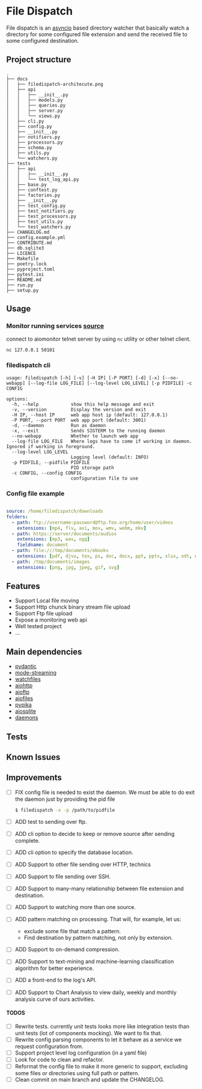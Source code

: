 # File Dispatch

File dispatch is an [asyncio](https://docs.python.org/3.9/library/asyncio.html) based directory watcher that 
basically watch a directory for some configured file extension and send the received file
to some configured destination.

## Project structure
```
.
├── docs
│   ├── filedispatch-architecute.png
│   ├── api
│   │   ├── __init__.py
│   │   ├── models.py
│   │   ├── queries.py
│   │   ├── server.py
│   │   └── views.py
│   ├── cli.py
│   ├── config.py
│   ├── __init__.py
│   ├── notifiers.py
│   ├── processors.py
│   ├── schema.py
│   ├── utils.py
│   └── watchers.py
├── tests
│   ├── api
│   │   ├── __init__.py
│   │   └── test_log_api.py
│   ├── base.py
│   ├── conftest.py
│   ├── factories.py
│   ├── __init__.py
│   ├── test_config.py
│   ├── test_notifiers.py
│   ├── test_processors.py
│   ├── test_utils.py
│   └── test_watchers.py
├── CHANGELOG.md
├── config.example.yml
├── CONTRIBUTE.md
├── db.sqlite3
├── LICENCE
├── Makefile
├── poetry.lock
├── pyproject.toml
├── pytest.ini
├── README.md
├── run.py
├── setup.py
```

## Usage

### Monitor running services [source](https://pypi.org/project/aiomonitor-ng/)
connect to aiomonitor telnet server by using `nc` utility or other telnet client.
```shell
nc 127.0.0.1 50101
```

### filedispatch cli
```shell
usage: filedispatch [-h] [-v] [-H IP] [-P PORT] [-d] [-x] [--no-webapp] [--log-file LOG_FILE] [--log-level LOG_LEVEL] [-p PIDFILE] -c CONFIG

options:
  -h, --help            show this help message and exit
  -v, --version         Display the version and exit
  -H IP, --host IP      web app host ip (default: 127.0.0.1)
  -P PORT, --port PORT  web app port (default: 3001)
  -d, --daemon          Run as daemon
  -x, --exit            Sends SIGTERM to the running daemon
  --no-webapp           Whether to launch web app
  --log-file LOG_FILE   Where logs have to come if working in daemon. Ignored if working in foreground.
  --log-level LOG_LEVEL
                        Logging level (default: INFO)
  -p PIDFILE, --pidfile PIDFILE
                        PID storage path
  -c CONFIG, --config CONFIG
                        configuration file to use
```

### Config file example
```yaml

source: /home/filedispatch/downloads
folders:
  - path: ftp://username:password@ftp.foo.org/home/user/videos
    extensions: [mp4, flv, avi, mov, wmv, webm, mkv]
  - path: https://server/documents/audios
    extensions: [mp3, wav, ogg]
    fieldname: document
  - path: file:///tmp/documents/ebooks
    extensions: [pdf, djvu, tex, ps, doc, docx, ppt, pptx, xlsx, odt, epub]
  - path: /tmp/documents/images
    extensions: [png, jpg, jpeg, gif, svg]
```


## Features

+ Support Local file moving
+ Support Http chunck binary stream file upload
+ Support Ftp file upload 
+ Expose a monitoring web api
+ Well tested project
+ ...

## Main dependencies

+ [pydantic](https://pypi.org/project/pydantic/)
+ [mode-streaming](https://pypi.org/project/mode-streaming/)
+ [watchfiles](https://pypi.org/project/watchfiles/)
+ [aiohttp](https://docs.aiohttp.org/en/stable/)
+ [aioftp](https://pypi.org/project/aioftp/)
+ [aiofiles](https://pypi.org/project/aiofiles/)
+ [pypika](https://pypi.org/project/PyPika/)
+ [aiosqlite](https://pypi.org/project/aiosqlite3/)
+ [daemons](https://pypi.org/project/daemons/)

## Tests

## Known Issues

## Improvements

- [ ] FIX  config file is needed to exist the daemon. We must be able to do exit the daemon just by providing the pid file

  ```sh
  $ filedispatch -x -p /path/to/pidfile
  ```

- [ ] ADD test to sending over ftp.
- [ ] ADD cli option to decide to keep or remove source after sending complete.
- [ ] ADD cli option to specify the database location.
- [ ] ADD Support to other file sending over HTTP, technics
- [ ] ADD Support to file sending over SSH.
- [ ] ADD Support to many-many relationship between file extension and destination.
- [ ] ADD Support to watching more than one source.
- [ ] ADD pattern matching on processing. That will, for example, let us:
    - exclude some file that match a pattern.
    - Find destination by pattern matching, not only by extension.
- [ ] ADD Support to on-demand compression.
- [ ] ADD Support to text-mining and machine-learning classification algorithm for better experience.
- [ ] ADD a front-end to the log's API.
- [ ] ADD Support to Chart Analysis to view daily, weekly and monthly analysis curve of ours activities.


#### TODOS

- [ ] Rewrite tests. currently unit tests looks more like integration tests than unit tests (lot of components mocking). We want to fix that.
- [ ] Rewrite config parsing components to let it behave as a service we request configuration from.
- [ ] Support project level log configuration (in a yaml file)
- [ ] Look for code to clean and refactor.
- [ ] Reformat the config file to make it more generic to support, excluding some files or directories using full path or pattern.
- [ ] Clean commit on main branch and update the CHANGELOG.
